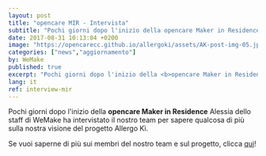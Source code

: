```yaml
---
layout: post
title: "opencare MIR - Intervista"
subtitle: "Pochi giorni dopo l'inizio della opencare Maker in Residence Alessia dello staff di WeMake ha intervistato il nostro team."
date: 2017-08-31 10:13:04 +0200
image: "https://opencarecc.github.io/allergoki/assets/AK-post-img-05.jpg"
categories: ["news","aggiornamento"]
by: WeMake
published: true
excerpt: "Pochi giorni dopo l'inizio della <b>opencare Maker in Residence</b> Alessia dello staff di WeMake ha intervistato il nostro team."
lang: it
ref: interview-mir
---
```


Pochi giorni dopo l'inizio della <b>opencare Maker in Residence</b> Alessia dello staff di WeMake ha intervistato il nostro team per sapere qualcosa di più sulla nostra visione del progetto Allergo Kì.

Se vuoi saperne di più sui membri del nostro team e sul progetto, clicca [qui](http://wemake.cc/2017/08/31/wemake-stories-allergo-ki-un-progetto-per-allergie-e-intolleranze-alimentari/)!
